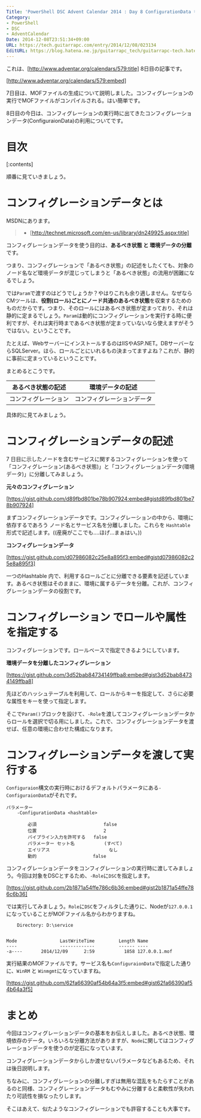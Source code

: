 ```yaml
---
Title: 'PowerShell DSC Advent Calendar 2014 : Day 8 ConfigurationData を使ったロールや属性の指定'
Category:
- PowerShell
- DSC
- AdventCalendar
Date: 2014-12-08T23:51:34+09:00
URL: https://tech.guitarrapc.com/entry/2014/12/08/023134
EditURL: https://blog.hatena.ne.jp/guitarrapc_tech/guitarrapc-tech.hatenablog.com/atom/entry/8454420450075212894
---
```


これは、[http://www.adventar.org/calendars/579:title] 8日目の記事です。

[http://www.adventar.org/calendars/579:embed]

7日目は、MOFファイルの生成について説明しました。コンフィグレーションの実行でMOFファイルがコンパイルされる。はい簡単です。

8日目の今日は、コンフィグレーションの実行時に出てきたコンフィグレーションデータ(ConfiguraionData)の利用についてです。

# 目次

[:contents]

順番に見ていきましょう。

# コンフィグレーションデータとは

MSDNにあります。

> - [http://technet.microsoft.com/en-us/library/dn249925.aspx:title]

コンフィグレーションデータを使う目的は、**あるべき状態 と 環境データの分離**です。

つまり、コンフィグレーションで「あるべき状態」の記述をしたくても、対象のノード名など環境データが混じってしまうと「あるべき状態」の流用が困難になるでしょう。

では```Param```で渡すのはどうでしょうか？やはりこれも余り適しません。なぜならCMツールは、**役割(ロール)ごとにノード共通のあるべき状態**を収束するためのものだからです。つまり、そのロールにはあるべき状態が定まっており、それは静的に定まるでしょう。```Param```は動的にコンフィグレーションを実行する時に便利ですが、それは実行時まであるべき状態が定まっていないなら使えますがそうではない。ということです。

たとえば、WebサーバーにインストールするのはIISやASP.NET。DBサーバーならSQLServer。ほら、ロールごとにいれるもの決まってますよね？これが、静的に事前に定まっているということです。

まとめるとこうです。

あるべき状態の記述|環境データの記述
----|----
コンフィグレーション |コンフィグレーションデータ

具体的に見てみましょう。

# コンフィグレーションデータの記述

7 日目に示したノードを含むサービスに関するコンフィグレーションを使って「コンフィグレーション(あるべき状態)」と「コンフィグレーションデータ(環境データ)」に分離してみましょう。

**元々のコンフィグレーション**

[https://gist.github.com/d89fbd801be78b907924:embed#gistd89fbd801be78b907924]


まずコンフィグレーションデータです。コンフィグレーションの中から、環境に依存するであろう ノード名とサービス名を分離しました。これらを ```Hashtable```形式で記述します。((産廃がここでも....ほげ...まぁはい。))

**コンフィグレーションデータ**

[https://gist.github.com/d07986082c25e8a895f3:embed#gistd07986082c25e8a895f3]

一つのHashtable 内で、利用するロールごとに分離できる要素を記述しています。あるべき状態はそのままに、環境に属するデータを分離。これが、コンフィグレーションデータの役割です。

# コンフィグレーション でロールや属性を指定する

コンフィグレーションです。ロールベースで指定できるようにしています。

**環境データを分離したコンフィグレーション**

[https://gist.github.com/3d52bab84734149ffba8:embed#gist3d52bab84734149ffba8]

先ほどのハッシュテーブルを利用して、ロールからキーを指定して、さらに必要な属性をキーを使って指定します。

そこで```Param()```ブロックを設けて、```-Role```を渡してコンフィグレーションデータからロールを選択で切る用にしました。これで、コンフィグレーションデータを渡せば、任意の環境に合わせた構成になります。

# コンフィグレーションデータを渡して実行する

```Configuraion```構文の実行時におけるデフォルトパラメータにある```-ConfiguraionData```がそれです。

```
パラメーター
    -ConfigurationData <hashtable>
        
        必須                         false
        位置                         2
        パイプライン入力を許可する   false
        パラメーター セット名           (すべて)
        エイリアス                      なし
        動的                     false
```

コンフィグレーションデータをコンフィグレーションの実行時に渡してみましょう。今回は対象をDSCとするため、```-Role```に```DSC```を指定します。

[https://gist.github.com/2b1871a54ffe786c6b36:embed#gist2b1871a54ffe786c6b36]


では実行してみましょう。```Role```に```DSC```をフィルタした通りに、Nodeが```127.0.0.1```になっていることがMOFファイル名からわかりますね。

```
    Directory: D:\service


Mode                LastWriteTime         Length Name                                   
----                -------------         ------ ----                                   
-a----       2014/12/09      2:59           1858 127.0.0.1.mof  
```

実行結果のMOFファイルです。サービス名も```ConfiguraionData```で指定した通りに、```WinRM``` と ```Winmgmt```になっていますね。

[https://gist.github.com/62fa66390af54b64a3f5:embed#gist62fa66390af54b64a3f5]

# まとめ

今回はコンフィグレーションデータの基本をお伝えしました。あるべき状態、環境依存のデータ。いろいろな分離方法がありますが、```Node```に関してはコンフィグレーションデータを使うのが定石になっています。

コンフィグレーションデータからしか渡せないパラメータなどもあるため、それは後日説明します。

ちなみに、コンフィグレーションの分離しすぎは無用な混乱をもたらすことがあるのと同様、コンフィグレーションデータもむやみに分離すると柔軟性が失われたり可読性を損なったりします。

そこはあえて、似たようなコンフィグレーションでも許容することも大事です。
